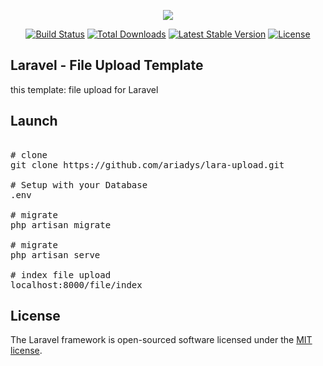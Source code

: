 <p align="center"><img src="https://laravel.com/assets/img/components/logo-laravel.svg"></p>

<p align="center">
<a href="https://travis-ci.org/laravel/framework"><img src="https://travis-ci.org/laravel/framework.svg" alt="Build Status"></a>
<a href="https://packagist.org/packages/laravel/framework"><img src="https://poser.pugx.org/laravel/framework/d/total.svg" alt="Total Downloads"></a>
<a href="https://packagist.org/packages/laravel/framework"><img src="https://poser.pugx.org/laravel/framework/v/stable.svg" alt="Latest Stable Version"></a>
<a href="https://packagist.org/packages/laravel/framework"><img src="https://poser.pugx.org/laravel/framework/license.svg" alt="License"></a>
</p>

## Laravel - File Upload Template

this template: file upload for Laravel


## Launch

<pre> 
<span class="pl-c"><span class="pl-c">#</span> clone</span>
git clone https://github.com/ariadys/lara-upload.git

<span class="pl-c"><span class="pl-c">#</span> Setup with your Database</span>
.env 

<span class="pl-c"><span class="pl-c">#</span> migrate</span>
php artisan migrate

<span class="pl-c"><span class="pl-c">#</span> migrate</span>
php artisan serve

<span class="pl-c"><span class="pl-c">#</span> index file upload</span>
localhost:8000/file/index
</pre>


## License

The Laravel framework is open-sourced software licensed under the [MIT license](https://opensource.org/licenses/MIT).
